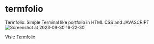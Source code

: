 # termfolio
Termfolio: Simple Terminal like portfolio in HTML CSS and JAVASCRIPT
![Screenshot at 2023-09-30 16-22-30](https://github.com/maverick-farhan/termfolio/assets/105407108/add49db9-c790-4499-a3fa-3ea0c5694e27)

Visit: <a href="https://maverick-farhan.github.io/termfolio/" target="_blank" >Termfolio</a>
